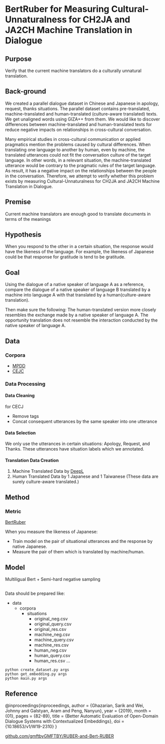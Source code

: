 # BertRuber for Measuring Cultural-Unnaturalness for CH2JA and JA2CH Machine Translation in Dialogue

## Purpose
Verify that the current machine translators do a culturally unnatural translation.

## Back-ground
We created a parallel dialogue dataset in Chinese and Japanese in apology, request, thanks situations.
The parallel dataset contains pre-translated, machine-translated and human-translated (culture-aware translated) texts.
We get unaligned words using GIZA++ from them.
We would like to discover differences between machine-translated and human-translated texts for reduce negative impacts on relationships in cross-cultural conversation.

Many empirical studies in cross-cultural communication or applied pragmatics mention the problems caused by cultural differences.
When translating one language to another by human, even by machine, the translated utterances could not fit the conversation culture of the target language.
In other words, in a relevant situation, the machine-translated utterance would be contrary to the pragmatic rules of the target language. 
As result, it has a negative impact on the relationships between the people in the conversation.
Therefore, we attempt to verify whether this problem exists by measuring Cultural-Unnaturalness for CH2JA and JA2CH Machine Translation in Dialogue.

## Premise
Current machine translators are enough good to translate documents in terms of the meanings

## Hypothesis
When you respond to the other in a certain situation, the response would have the likeness of the language.
For example, the likeness of Japanese could be that response for gratitude is tend to be gratitude.

## Goal
Using the dialogue of a native speaker of language A as a reference, compare the dialogue of a native speaker of language B translated by a machine into language A with that translated by a human(culture-aware translation).

Then make sure the following:
The human-translated version more closely resembles the exchange made by a native speaker of language A.
The opportunity translation does not resemble the interaction conducted by the native speaker of language A.

## Data
### Corpora
+ [MPDD](http://nlg.csie.ntu.edu.tw/nlpresource/MPDD/)
+ [CEJC](https://www2.ninjal.ac.jp/conversation/cejc.html) 

### Data Processing
#### Data Cleaning
for CECJ

+ Remove tags
+ Concat consequent utterances by the same speaker into one utterance

#### Data Selection
We only use the utterances in certain situations: Apology, Request, and Thanks.
These utterances have situation labels which we annotated.

#### Translation Data Creation
1. Machine Translated Data by [DeepL](https://www.deepl.com/en/translator)
2. Human Translated Data by 1 Japanese and 1 Taiwanese (These data are surely culture-aware translated.)

## Method
### Metric
[BertRuber](https://www.researchgate.net/publication/334600238_Better_Automatic_Evaluation_of_Open-Domain_Dialogue_Systems_with_Contextualized_Embeddings)

When you measure the likeness of Japanese:
+ Train model on the pair of situational utterances and the response by native Japanese.
+ Measure the pair of them which is translated by machine/human.

## Model
Multiligual Bert + Semi-hard negative sampling

## 
Data should be prepared like:
- data
    - corpora
        - situations
            - original_neg.csv
            - original_query.csv
            - original_res.csv
            - machine_neg.csv
            - machine_query.csv
            - machine_res.csv
            - human_neg.csv
            - human_query.csv
            - human_res.csv
                ...
```
python create_dataset.py args
python get_embedding.py args
python main.py args
```

## Reference
@inproceedings{inproceedings,
author = {Ghazarian, Sarik and Wei, Johnny and Galstyan, Aram and Peng, Nanyun},
year = {2019},
month = {01},
pages = {82-89},
title = {Better Automatic Evaluation of Open-Domain Dialogue Systems with Contextualized Embeddings},
doi = {10.18653/v1/W19-2310}
}

[github.com/gmftbyGMFTBY/RUBER-and-Bert-RUBER](https://github.com/gmftbyGMFTBY/RUBER-and-Bert-RUBER)